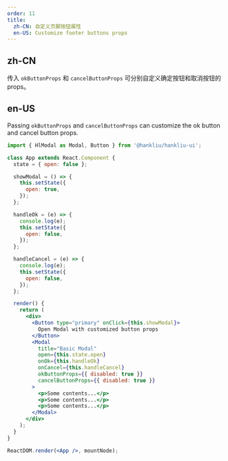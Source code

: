 ```yaml
---
order: 11
title:
  zh-CN: 自定义页脚按钮属性
  en-US: Customize footer buttons props
---
```


## zh-CN

传入 `okButtonProps` 和 `cancelButtonProps` 可分别自定义确定按钮和取消按钮的 props。

## en-US

Passing `okButtonProps` and `cancelButtonProps` can customize the ok button and cancel button props.

```jsx
import { HlModal as Modal, Button } from '@hankliu/hankliu-ui';

class App extends React.Component {
  state = { open: false };

  showModal = () => {
    this.setState({
      open: true,
    });
  };

  handleOk = (e) => {
    console.log(e);
    this.setState({
      open: false,
    });
  };

  handleCancel = (e) => {
    console.log(e);
    this.setState({
      open: false,
    });
  };

  render() {
    return (
      <div>
        <Button type="primary" onClick={this.showModal}>
          Open Modal with customized button props
        </Button>
        <Modal
          title="Basic Modal"
          open={this.state.open}
          onOk={this.handleOk}
          onCancel={this.handleCancel}
          okButtonProps={{ disabled: true }}
          cancelButtonProps={{ disabled: true }}
        >
          <p>Some contents...</p>
          <p>Some contents...</p>
          <p>Some contents...</p>
        </Modal>
      </div>
    );
  }
}

ReactDOM.render(<App />, mountNode);
```
